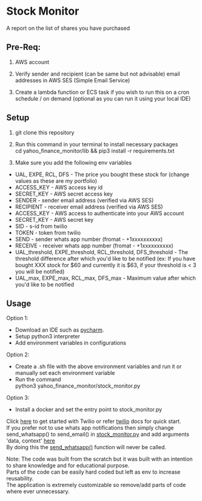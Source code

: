 # Stock Monitor
A report on the list of shares you have purchased

## Pre-Req:

1. AWS account

2. Verify sender and recipient (can be same but not advisable) email addresses in AWS SES (Simple Email Service)

3. Create a lambda function or ECS task if you wish to run this on a cron schedule / on demand (optional as you can run it using your local IDE)

## Setup

1. git clone this repository

2. Run this command in your terminal to install necessary packages<br/>cd yahoo_finance_monitor/lib && pip3 install -r requirements.txt

2. Make sure you add the following env variables
* UAL, EXPE, RCL, DFS - The price you bought these stock for (change values as these are my portfolio)
* ACCESS_KEY - AWS access key id
* SECRET_KEY - AWS secret access key
* SENDER - sender email address (verified via AWS SES)
* RECIPIENT - receiver email address (verified via AWS SES)
* ACCESS_KEY - AWS access to authenticate into your AWS account
* SECRET_KEY - AWS secret key
* SID - s-id from twilio
* TOKEN - token from twilio
* SEND - sender whats app number (fromat - +1xxxxxxxxxx)
* RECEIVE - receiver whats app number (fromat - +1xxxxxxxxxx)
* UAL_threshold, EXPE_threshold, RCL_threshold, DFS_threshold - The threshold difference after which you'd like to be notified (ex: If you have bought XXX stock for $60 and currently it is $63, if your threshold is < 3 you will be notified)
* UAL_max, EXPE_max, RCL_max, DFS_max - Maximum value after which you'd like to be notified

## Usage

Option 1:
  * Download an IDE such as [pycharm](https://www.jetbrains.com/pycharm/download/download-thanks.html).
  * Setup python3 interpreter
  * Add environment variables in configurations
  
Option 2:
  * Create a .sh file with the above environment variables and run it or manually set each environment variable
  * Run the command<br/>python3 yahoo_finance_monitor/stock_monitor.py
  
Option 3:
  * Install a docker and set the entry point to stock_monitor.py

Click [here](https://www.twilio.com/docs/whatsapp/quickstart/python) to get started with Twilio or refer [twilio](https://pypi.org/project/twilio/) docs for quick start.<br/>If you prefer not to use whats app notifications then simply change send_whatsapp() to send_email() in [stock_monitor.py](https://github.com/thevickypedia/stock_monitor/blob/master/stock_monitor.py#L92) and add arguments 'data, context' [here](https://github.com/thevickypedia/stock_monitor/blob/master/stock_monitor.py#L51)<br/>By doing this the [send_whatsapp()](https://github.com/thevickypedia/stock_monitor/blob/master/stock_monitor.py#L62-L76) function will never be called.


Note: The code was built from the scratch but it was built with an intention to share knowledge and for educational purpose.<br/>Parts of the code can be easily hard coded but left as env to increase reusability.<br/>The application is extremely customizable so remove/add parts of code where ever unnecessary.
